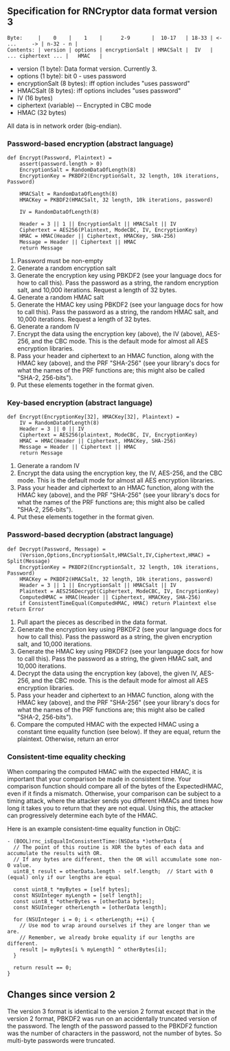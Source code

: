 ## Specification for RNCryptor data format version 3

    Byte:     |    0    |    1    |      2-9       |  10-17   | 18-33 | <-      ...     -> | n-32 - n |
    Contents: | version | options | encryptionSalt | HMACSalt |  IV   | ... ciphertext ... |   HMAC   |
    

* version (1 byte): Data format version. Currently 3.
* options (1 byte): bit 0 - uses password
* encryptionSalt (8 bytes): iff option includes "uses password"
* HMACSalt (8 bytes): iff options includes "uses password"
* IV (16 bytes)
* ciphertext (variable) -- Encrypted in CBC mode
* HMAC (32 bytes)

All data is in network order (big-endian).

### Password-based encryption (abstract language)

```
def Encrypt(Password, Plaintext) =
    assert(password.length > 0)
    EncryptionSalt = RandomDataOfLength(8)
    EncryptionKey = PKBDF2(EncryptionSalt, 32 length, 10k iterations, Password)

    HMACSalt = RandomDataOfLength(8)
    HMACKey = PKBDF2(HMACSalt, 32 length, 10k iterations, password)

    IV = RandomDataOfLength(8)

    Header = 3 || 1 || EncryptionSalt || HMACSalt || IV
    Ciphertext = AES256(Plaintext, ModeCBC, IV, EncryptionKey)
    HMAC = HMAC(Header || Ciphertext, HMACKey, SHA-256)
    Message = Header || Ciphertext || HMAC
    return Message
```

1. Password must be non-empty
1. Generate a random encryption salt
1. Generate the encryption key using PBKDF2 (see your language docs for how to call this). Pass the password as a string, the random encryption salt, and 10,000 iterations. Request a length of 32 bytes.
1. Generate a random HMAC salt
1. Generate the HMAC key using PBKDF2 (see your language docs for how to call this). Pass the password as a string, the random HMAC salt, and 10,000 iterations. Request a length of 32 bytes.
1. Generate a random IV
1. Encrypt the data using the encryption key (above), the IV (above), AES-256, and the CBC mode. This is the default mode for almost all AES encryption libraries.
1. Pass your header and ciphertext to an HMAC function, along with the HMAC key (above), and the PRF "SHA-256" (see your library's docs for what the names of the PRF functions are; this might also be called "SHA-2, 256-bits").
1. Put these elements together in the format given.

### Key-based encryption (abstract language)

```
def Encrypt(EncryptionKey[32], HMACKey[32], Plaintext) =
    IV = RandomDataOfLength(8)        
    Header = 3 || 0 || IV
    Ciphertext = AES256(plaintext, ModeCBC, IV, EncryptionKey)
    HMAC = HMAC(Header || Ciphertext, HMACKey, SHA-256)
    Message = Header || Ciphertext || HMAC
    return Message
```

1. Generate a random IV
1. Encrypt the data using the encryption key, the IV, AES-256, and the CBC mode. This is the default mode for almost all AES encryption libraries.
1. Pass your header and ciphertext to an HMAC function, along with the HMAC key (above), and the PRF "SHA-256" (see your library's docs for what the names of the PRF functions are; this might also be called "SHA-2, 256-bits").
1. Put these elements together in the format given.

### Password-based decryption (abstract language)

```
def Decrypt(Password, Message) =
    (Version,Options,EncryptionSalt,HMACSalt,IV,Ciphertext,HMAC) = Split(Message)
    EncryptionKey = PKBDF2(EncryptionSalt, 32 length, 10k iterations, Password)
    HMACKey = PKBDF2(HMACSalt, 32 length, 10k iterations, password)
    Header = 3 || 1 || EncryptionSalt || HMACSalt || IV
    Plaintext = AES256Decrypt(Ciphertext, ModeCBC, IV, EncryptionKey)
    ComputedHMAC = HMAC(Header || Ciphertext, HMACKey, SHA-256)
    if ConsistentTimeEqual(ComputedHMAC, HMAC) return Plaintext else return Error
```

1. Pull apart the pieces as described in the data format.
1. Generate the encryption key using PBKDF2 (see your language docs for how to call this). Pass the password as a string, the given encryption salt, and 10,000 iterations.
1. Generate the HMAC key using PBKDF2 (see your language docs for how to call this). Pass the password as a string, the given HMAC salt, and 10,000 iterations.
1. Decrypt the data using the encryption key (above), the given IV, AES-256, and the CBC mode. This is the default mode for almost all AES encryption libraries.
1. Pass your header and ciphertext to an HMAC function, along with the HMAC key (above), and the PRF "SHA-256" (see your library's docs for what the names of the PRF functions are; this might also be called "SHA-2, 256-bits").
1. Compare the computed HMAC with the expected HMAC using a constant time equality function (see below). If they are equal, return the plaintext. Otherwise, return an error

### Consistent-time equality checking

When comparing the computed HMAC with the expected HMAC, it is important that your comparison be made in consistent time. Your comparison function should compare all of the bytes of the ExpectedHMAC, even if it finds a mismatch. Otherwise, your comparison can be subject to a timing attack, where the attacker sends you different HMACs and times how long it takes you to return that they are not equal. Using this, the attacker can progressively determine each byte of the HMAC.

Here is an example consistent-time equality function in ObjC:
``` objc
- (BOOL)rnc_isEqualInConsistentTime:(NSData *)otherData {
  // The point of this routine is XOR the bytes of each data and accumulate the results with OR.
  // If any bytes are different, then the OR will accumulate some non-0 value.
  uint8_t result = otherData.length - self.length;  // Start with 0 (equal) only if our lengths are equal

  const uint8_t *myBytes = [self bytes];
  const NSUInteger myLength = [self length];
  const uint8_t *otherBytes = [otherData bytes];
  const NSUInteger otherLength = [otherData length];

  for (NSUInteger i = 0; i < otherLength; ++i) {
    // Use mod to wrap around ourselves if they are longer than we are.
    // Remember, we already broke equality if our lengths are different.
    result |= myBytes[i % myLength] ^ otherBytes[i];
  }

  return result == 0;
}
```

## Changes since version 2

The version 3 format is identical to the version 2 format except that in the version 2 format, PBKDF2 was run on an accidentally truncated version of the password. The length of the password passed to the PBKDF2 function was the number of characters in the password, not the number of bytes. So multi-byte passwords were truncated.